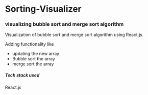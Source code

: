 # Sorting-Visualizer
<h3>visualizing bubble sort and merge sort algorithm</h3>
Visualization of bubble sort and merge sort algorithm using React.js.


Adding functionality like
<ul>
<li>updating the new array
<li>Bubble sort the array
<li>merge sort the array
</ul>
<h5>Tech stack used</h5>
React.js

